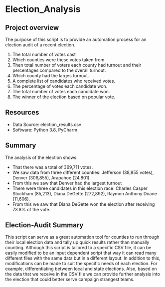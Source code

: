 # Election_Analysis

## Project overview
The purpose of this script is to provide an automation process for an election audit of a
recent election.

1. The total number of votes cast
2. Which counties were these votes taken from.
3. Then total number of voters each county had turnout and their percentages compared to the overall turnout.
4. Which county had the larges turnout.
5. A complete list of candidates who received votes.
6. The percentage of votes each candidate won.
7. The total number of votes each candidate won.
8. The winner of the election based on popular vote.

##  Resources
- Data Source: election_results.csv
- Software: Python 3.8, PyCharm

## Summary
The analysis of the election shows:
- That there was a total of 369,711 votes.
- We saw data from three different counties: Jefferson (38,855 votes), Denver (306,855), Arapahoe (24,801).
- From this we saw that Denver had the largest turnout
- There were three candidates in this election race: Charles Casper Stockham (85,213), Diana DeGette (272,892), Raymon Anthony Doane (11,606).
- From this we saw that Diana DeGette won the election after receiving 73.8% of the vote.

## Election-Audit Summary

This script can serve as a great automation tool for counties to run through their local election data and tally up quick results rather than manually counting.
Although this script is tailored to a specific CSV file, it can be easily modified to be an input dependent script that way it can read many different files with the same data but in a different layout. In addition to this,
modifications can be made to suit the specific needs of each election. For example, differentiating between local and state elections. Also, based on the 
data that we receive in the CSV file we can provide further analysis into the election that could better serve campaign strangest teams.

